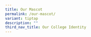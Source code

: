 ```yaml
---
title: Our Mascot
permalink: /our-mascot/
variant: tiptap
description: ""
third_nav_title: Our College Identity
---
```


